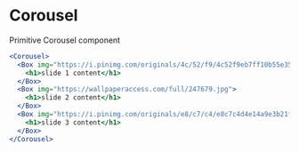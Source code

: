 # Corousel

Primitive Corousel component

<Editor>

```jsx
<Corousel>
  <Box img="https://i.pinimg.com/originals/4c/52/f9/4c52f9eb7ff10b55e35ab24634db6a57.jpg">
    <h1>slide 1 content</h1>
  </Box>
  <Box img="https://wallpaperaccess.com/full/247679.jpg">
    <h1>slide 2 content</h1>
  </Box>
  <Box img="https://i.pinimg.com/originals/e8/c7/c4/e8c7c4d4e14a9e3b21faf3d7b37c5b03.jpg">
    <h1>slide 3 content</h1>
  </Box>
</Corousel>
```

</Editor>
